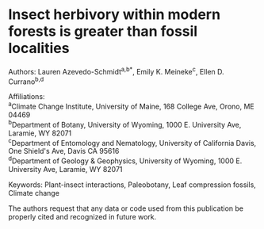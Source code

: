 # Insect herbivory within modern forests is greater than fossil localities

Authors: Lauren Azevedo-Schmidt<sup>a,b*</sup>, Emily K. Meineke<sup>c</sup>, Ellen D. Currano<sup>b,d</sup>

Affiliations:\
<sup>a</sup>Climate Change Institute, University of Maine, 168 College Ave, Orono, ME 04469 \
<sup>b</sup>Department of Botany, University of Wyoming, 1000 E. University Ave, Laramie, WY 82071 \
<sup>c</sup>Department of Entomology and Nematology, University of California Davis, One Shield's Ave, Davis CA 95616 \
<sup>d</sup>Department of Geology & Geophysics, University of Wyoming, 1000 E. University Ave, Laramie, WY 82071 

Keywords: Plant-insect interactions, Paleobotany, Leaf compression fossils, Climate change 

The authors request that any data or code used from this publication be properly cited and recognized in future work. 
